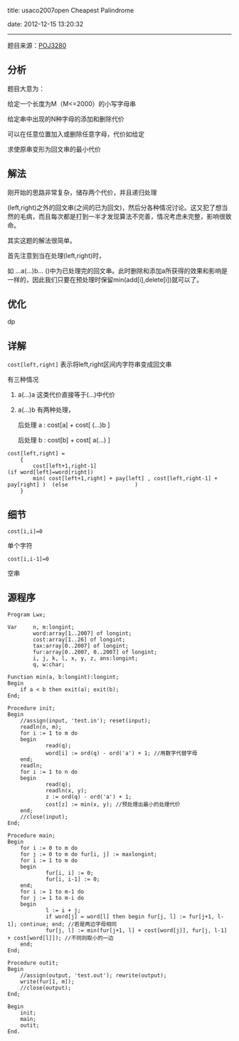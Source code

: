﻿title: usaco2007open Cheapest Palindrome

date: 2012-12-15 13:20:32

---

题目来源：[POJ3280](http://poj.org/problem?id=3280 "Cheapest Palindrome")

## 分析

题目大意为：

给定一个长度为M（M<=2000）的小写字母串

给定串中出现的N种字母的添加和删除代价

可以在任意位置加入或删除任意字母，代价如给定

求使原串变形为回文串的最小代价

## 解法

刚开始的思路非常复杂，储存两个代价，并且递归处理

(left,right)之外的回文串(之间的已为回文)，然后分各种情况讨论。这又犯了想当然的毛病，而且每次都是打到一半才发现算法不完善，情况考虑未完整，影响很致命。

其实这题的解法很简单。

<!--more-->

首先注意到当在处理(left,right)时，

如 ...a(...)b... ()中为已处理完的回文串。此时删除和添加a所获得的效果和影响是一样的，因此我们只要在预处理时保留min(add[i],delete[i])就可以了。

## 优化

dp

## 详解

```cost[left,right]``` 
表示将left,right区间内字符串变成回文串

有三种情况 

1.  a(...)a 这类代价直接等于(...)中代价

2.  a(...)b 有两种处理，

	后处理 a : cost[a] + cost[ (...)b ]   
	
	后处理 b : cost[b] + cost[ a(...) ]

```
cost[left,right] =
    {  
       	cost[left+1,right-1]                                                     (if word[left]=word[right]) 
       	min( cost[left+1,right] + pay[left] , cost[left,right-1] + pay[right] )  (else                     )   
    }
```

## 细节

```
cost[i,i]=0
``` 
单个字符

```
cost[i,i-1]=0
``` 
空串

## 源程序

```
Program Lwx;

Var 	n, m:longint;
    	word:array[1..2007] of longint;
    	cost:array[1..26] of longint;
    	tax:array[0..2007] of longint;
    	fur:array[0..2007, 0..2007] of longint;
    	i, j, k, l, x, y, z, ans:longint;
    	q, w:char;

Function min(a, b:longint):longint;
Begin
  	if a < b then exit(a); exit(b);
End;

Procedure init;
Begin
  	//assign(input, 'test.in'); reset(input);
  	readln(n, m);
  	for i := 1 to m do
  	begin
    		read(q);
    		word[i] := ord(q) - ord('a') + 1; //用数字代替字母
  	end;
  	readln;
  	for i := 1 to n do
  	begin
    		read(q);
    		readln(x, y);
    		z := ord(q) - ord('a') + 1;
    		cost[z] := min(x, y); //预处理出最小的处理代价
  	end;
  	//close(input);
End;

Procedure main;
Begin
  	for i := 0 to m do
  	for j := 0 to m do fur[i, j] := maxlongint;
  	for i := 1 to m do
  	begin
    		fur[i, i] := 0;
    		fur[i, i-1] := 0;
  	end;
  	for i := 1 to m-1 do
   	for j := 1 to m-i do
   	begin
     		l := i + j;
     		if word[j] = word[l] then begin fur[j, l] := fur[j+1, l-1]; continue; end; //若是两边字母相同
     		fur[j, l] := min(fur[j+1, l] + cost[word[j]], fur[j, l-1] + cost[word[l]]); //不同则取小的一边
   	end;
End;

Procedure outit;
Begin
	//assign(output, 'test.out'); rewrite(output);
  	write(fur[1, m]);
  	//close(output);
End;

Begin
  	init;
  	main;
  	outit;
End.
```
